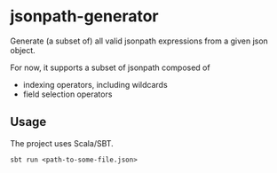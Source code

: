 # jsonpath-generator

Generate (a subset of) all valid jsonpath expressions from a given json object.

For now, it supports a subset of jsonpath composed of
* indexing operators, including wildcards
* field selection operators

## Usage

The project uses Scala/SBT.


```
sbt run <path-to-some-file.json>
```
